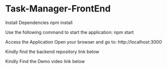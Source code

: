 # Task-Manager-FrontEnd
Install Dependencies
npm install

Use the following command to start the application:
npm start

Access the Application
Open your browser and go to:
http://localhost:3000

Kindly find the backend repository link below 

Kindly Find the Demo video link below
